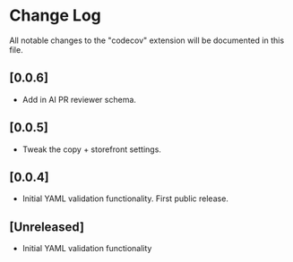 # Change Log

All notable changes to the "codecov" extension will be documented in this file.

## [0.0.6]

- Add in AI PR reviewer schema.

## [0.0.5]

- Tweak the copy + storefront settings.

## [0.0.4]

- Initial YAML validation functionality. First public release.

## [Unreleased]

- Initial YAML validation functionality
